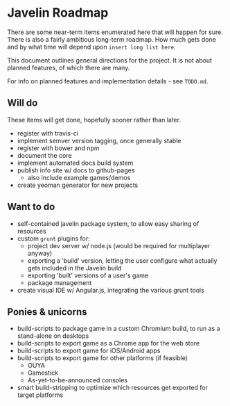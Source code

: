 # Javelin Roadmap #

There are some near-term items enumerated here that will happen for sure.  There is also
a fairly ambitious long-term roadmap.  How much gets done and by what time will depend upon `insert long list here`.

This document outlines general directions for the project. It is not about planned features, of which there are many.

For info on planned features and implementation details - see `TODO.md`.

## Will do ##

These items will get done, hopefully sooner rather than later.

* register with travis-ci
* implement semver version tagging, once generally stable
* register with bower and npm
* document the core
* implement automated docs build system
* publish info site w/ docs to github-pages
    * also include example games/demos
* create yeoman generator for new projects

## Want to do ##

* self-contained javelin package system, to allow easy sharing of resources
* custom `grunt` plugins for:
    * project dev server w/ node.js (would be required for multiplayer anyway)
    * exporting a 'build' version, letting the user configure what actually gets included in the Javelin build
    * exporting 'built' versions of a user's game
    * package management
* create visual IDE w/ Angular.js, integrating the various grunt tools

## Ponies & unicorns ##

* build-scripts to package game in a custom Chromium build, to run as a stand-alone on desktops
* build-scripts to export game as a Chrome app for the web store
* build-scripts to export game for iOS/Android apps
* build-scripts to export game for other platforms (if feasible)
    * OUYA
    * Gamestick
    * As-yet-to-be-announced consoles
* smart build-stripping to optimize which resources get exported for target platforms
